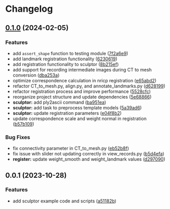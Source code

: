 # Changelog

## [0.1.0](https://github.com/liblaf/mesh-kit/compare/v0.0.1...v0.1.0) (2024-02-05)


### Features

* add `assert_shape` function to testing module ([7f2a6e9](https://github.com/liblaf/mesh-kit/commit/7f2a6e9d9d1e2aab3f2899ec170c44d186245272))
* add landmark registration functionality ([6230619](https://github.com/liblaf/mesh-kit/commit/62306198b7c9024016fb33de63ab0b32d91945eb))
* add registration functionality to sculptor ([8b215ef](https://github.com/liblaf/mesh-kit/commit/8b215ef600d8e7a23c682ffcdb8819cfd38bb8d6))
* add support for recording intermediate images during CT to mesh conversion ([dba253a](https://github.com/liblaf/mesh-kit/commit/dba253a0f8ec921af1e161feb212d2760972ceda))
* optimize correspondence calculation in nricp registration ([e65abd2](https://github.com/liblaf/mesh-kit/commit/e65abd242f04a04061ec6ccca5ec9ae80a445650))
* refactor CT_to_mesh.py, align.py, and annotate_landmarks.py ([d628199](https://github.com/liblaf/mesh-kit/commit/d62819939aee832740f10c16eec3c7c86808a186))
* refactor registration process and improve performance ([5528cfc](https://github.com/liblaf/mesh-kit/commit/5528cfc5d62c4dbbad364d63f96e894c2400ceb8))
* reorganize project structure and update dependencies ([5e68866](https://github.com/liblaf/mesh-kit/commit/5e68866d4c2863c308816aa3b2f642b5d12179c2))
* **sculptor:** add ply2ascii command ([ba951ea](https://github.com/liblaf/mesh-kit/commit/ba951ea75582a07d6f28e4225649fe65a0ad4291))
* **sculptor:** add task to preprocess template models ([5a39ad6](https://github.com/liblaf/mesh-kit/commit/5a39ad6158f7b910e27a60c33b629bc746a644bb))
* **sculptor:** update registration parameters ([e04f8b2](https://github.com/liblaf/mesh-kit/commit/e04f8b251ea122b6e505793bba7db242a2e0ad06))
* update correspondence scale and weight normal in registration ([b57b109](https://github.com/liblaf/mesh-kit/commit/b57b1096d0a96bdab68ccfa6ae4a9d2e644ad491))


### Bug Fixes

* fix connectivity parameter in CT_to_mesh.py ([eb52b8f](https://github.com/liblaf/mesh-kit/commit/eb52b8fe095b3ff2ea006876e7222ab078d9f6b4))
* fix issue with slider not updating correctly in view_records.py ([b5d4efa](https://github.com/liblaf/mesh-kit/commit/b5d4efaca21a2b849a255a6cb499f6960df39c85))
* **register:** update weight_smooth and weight_landmark values ([d297090](https://github.com/liblaf/mesh-kit/commit/d297090e83a6f208a8044638aacc1b7847e2fe8b))

## 0.0.1 (2023-10-28)

### Features

- add sculptor example code and scripts ([a51182b](https://github.com/liblaf/mesh-kit/commit/a51182b782ef65a928b1a382a841f1ec7e2884fe))
